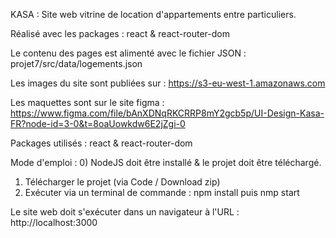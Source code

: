 KASA : Site web vitrine de location d'appartements entre particuliers.

Réalisé avec les packages : react & react-router-dom

Le contenu des pages est alimenté avec le fichier JSON : projet7/src/data/logements.json

Les images du site sont publiées sur : https://s3-eu-west-1.amazonaws.com

Les maquettes sont sur le site figma : https://www.figma.com/file/bAnXDNqRKCRRP8mY2gcb5p/UI-Design-Kasa-FR?node-id=3-0&t=8oaUowkdw6E2jZgi-0

Packages utilisés : react & react-router-dom


Mode d'emploi : 0) NodeJS doit être installé & le projet doit être téléchargé.

1) Télécharger le projet (via Code / Download zip)
2) Exécuter via un terminal de commande : npm install puis nmp start

Le site web doit s'exécuter dans un navigateur à l'URL : http://localhost:3000
